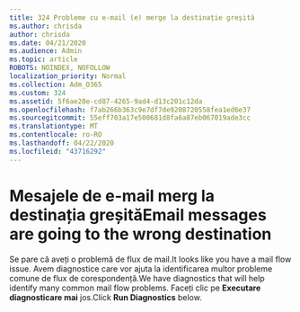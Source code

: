 ```yaml
---
title: 324 Probleme cu e-mail (e) merge la destinație greșită
ms.author: chrisda
author: chrisda
ms.date: 04/21/2020
ms.audience: Admin
ms.topic: article
ROBOTS: NOINDEX, NOFOLLOW
localization_priority: Normal
ms.collection: Adm_O365
ms.custom: 324
ms.assetid: 5f6ae28e-cd87-4265-9ad4-d13c201c12da
ms.openlocfilehash: f7ab266b363c9e7df7de9208720558fea1ed6e37
ms.sourcegitcommit: 55eff703a17e500681d8fa6a87eb067019ade3cc
ms.translationtype: MT
ms.contentlocale: ro-RO
ms.lasthandoff: 04/22/2020
ms.locfileid: "43716292"
---
```

# <a name="email-messages-are-going-to-the-wrong-destination"></a><span data-ttu-id="b83fc-102">Mesajele de e-mail merg la destinația greșită</span><span class="sxs-lookup"><span data-stu-id="b83fc-102">Email messages are going to the wrong destination</span></span>

<span data-ttu-id="b83fc-103">Se pare că aveți o problemă de flux de mail.</span><span class="sxs-lookup"><span data-stu-id="b83fc-103">It looks like you have a mail flow issue.</span></span> <span data-ttu-id="b83fc-104">Avem diagnostice care vor ajuta la identificarea multor probleme comune de flux de corespondență.</span><span class="sxs-lookup"><span data-stu-id="b83fc-104">We have diagnostics that will help identify many common mail flow problems.</span></span> <span data-ttu-id="b83fc-105">Faceți clic pe **Executare diagnosticare mai** jos.</span><span class="sxs-lookup"><span data-stu-id="b83fc-105">Click **Run Diagnostics** below.</span></span>
